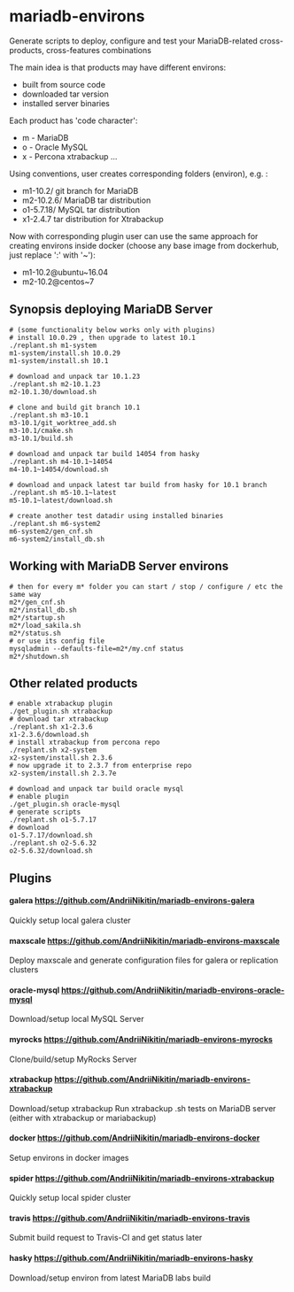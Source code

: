 # mariadb-environs
Generate scripts to deploy, configure and test your MariaDB-related cross-products, cross-features combinations

The main idea is that products may have different environs:
- built from source code
- downloaded tar version
- installed server binaries

Each product has 'code character':
- m - MariaDB
- o - Oracle MySQL
- x - Percona xtrabackup
...

Using conventions, user creates corresponding folders (environ), e.g. :

- m1-10.2/ git branch for MariaDB
- m2-10.2.6/ MariaDB tar distribution
- o1-5.7.18/ MySQL tar distribution
- x1-2.4.7 tar distribution for Xtrabackup

Now with corresponding plugin user can use the same approach for creating environs inside docker (choose any base image from dockerhub, just replace ':' with '~'):
- m1-10.2@ubuntu~16.04
- m2-10.2@centos~7

## Synopsis deploying MariaDB Server
```
# (some functionality below works only with plugins)
# install 10.0.29 , then upgrade to latest 10.1 
./replant.sh m1-system
m1-system/install.sh 10.0.29
m1-system/install.sh 10.1

# download and unpack tar 10.1.23
./replant.sh m2-10.1.23
m2-10.1.30/download.sh

# clone and build git branch 10.1
./replant.sh m3-10.1
m3-10.1/git_worktree_add.sh
m3-10.1/cmake.sh
m3-10.1/build.sh

# download and unpack tar build 14054 from hasky
./replant.sh m4-10.1~14054
m4-10.1~14054/download.sh

# download and unpack latest tar build from hasky for 10.1 branch
./replant.sh m5-10.1~latest
m5-10.1~latest/download.sh

# create another test datadir using installed binaries
./replant.sh m6-system2
m6-system2/gen_cnf.sh
m6-system2/install_db.sh
```

## Working with MariaDB Server environs
```
# then for every m* folder you can start / stop / configure / etc the same way
m2*/gen_cnf.sh
m2*/install_db.sh
m2*/startup.sh
m2*/load_sakila.sh
m2*/status.sh
# or use its config file
mysqladmin --defaults-file=m2*/my.cnf status
m2*/shutdown.sh
```
## Other related products
```
# enable xtrabackup plugin
./get_plugin.sh xtrabackup
# download tar xtrabackup
./replant.sh x1-2.3.6
x1-2.3.6/download.sh
# install xtrabackup from percona repo
./replant.sh x2-system
x2-system/install.sh 2.3.6
# now upgrade it to 2.3.7 from enterprise repo
x2-system/install.sh 2.3.7e

# download and unpack tar build oracle mysql
# enable plugin
./get_plugin.sh oracle-mysql
# generate scripts
./replant.sh o1-5.7.17
# download
o1-5.7.17/download.sh
./replant.sh o2-5.6.32
o2-5.6.32/download.sh
```
## Plugins
#### galera  https://github.com/AndriiNikitin/mariadb-environs-galera
Quickly setup local galera cluster

#### maxscale  https://github.com/AndriiNikitin/mariadb-environs-maxscale
Deploy maxscale and generate configuration files for galera or replication clusters

#### oracle-mysql  https://github.com/AndriiNikitin/mariadb-environs-oracle-mysql
Download/setup local MySQL Server

#### myrocks https://github.com/AndriiNikitin/mariadb-environs-myrocks
Clone/build/setup MyRocks Server

#### xtrabackup  https://github.com/AndriiNikitin/mariadb-environs-xtrabackup
Download/setup xtrabackup
Run xtrabackup .sh tests on MariaDB server (either with xtrabackup or mariabackup)

#### docker  https://github.com/AndriiNikitin/mariadb-environs-docker
Setup environs in docker images

#### spider  https://github.com/AndriiNikitin/mariadb-environs-xtrabackup
Quickly setup local spider cluster

#### travis  https://github.com/AndriiNikitin/mariadb-environs-travis
Submit build request to Travis-CI and get status later

#### hasky  https://github.com/AndriiNikitin/mariadb-environs-hasky
Download/setup environ from latest MariaDB labs build
